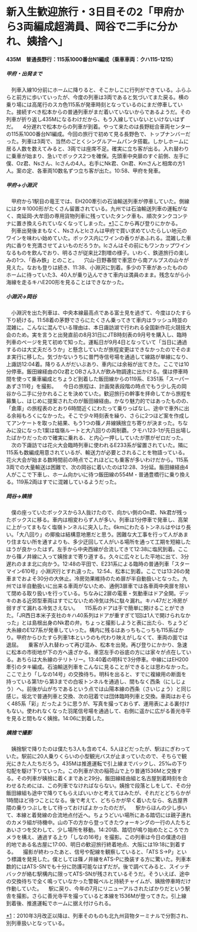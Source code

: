 # 新入生歓迎旅行・3日目その2「甲府から3両編成超満員、岡谷で二手に分かれ、姨捨へ」

<div class="section">

#### 435M　普通長野行：115系1000番台N1編成（乗車車両：クハ115-1215）

##### 甲府・出発まで

　列車入線10分前にホームに降りると、そこかしこに行列ができている。ふらふらと前方に歩いていったが、今度の列車は3両であると気づいてまた戻る。横の乗り場には高尾行のスカ色115系が発車時刻となっているのにまだ停車していた。接続すべき松本からの普通列車がまだ着いていないからであるようだ。その列車が折り返し435Mになるわけだから、もう入線していないといけないはずだ。 　4分遅れで松本からの列車が到着。やって来たのは長野総合車両センターの115系1000番台N1編成。今回の旅行で初めて見る長野色で、トップナンバーだった。列車は3両で、当然のごとくシングルアームパンタ搭載。しかしホームに居る人数を数えてみると、3両では座席不足。確実に立ち客が出る。入れ替わりに乗車が始まり、急いでボックス2つを確保。先頭車中央扉のすぐ前側、左手に僕、Oz君、Nsさん、Icさんの4人。右手にNk君、On君、Kmさんと相席の方1人。案の定、各車両10数名ずつ立ち客が出た。10:58、甲府を発車。

##### 甲府→小淵沢

　甲府から1駅目の竜王では、EH200牽引の石油輸送列車が停車していた。側線にはタキ1000形がたくさん留置されている。九州では石油輸送列車の運転がなく、南延岡‐大牟田の専用貨物列車に残っていたタンク車も、順次タンクコンテナに置き換えられていなくなってしまった。<span class="footnote">[*1](/aotake91/#f1 "2010年3月改正以降は、列車そのものも北九州貨物ターミナルで分割され、別列車扱いとなっている。")</span>ここから再び登りにかかる。 　列車出発後まもなく、NsさんとIcさんは甲府で買い求めていたらしい地元のワインを味わい始めていた。ボックス内にワインの香りがあふれる。混雑した車内に香りを充満させてよいものだろうか。Icさんはその前にもワンカップワインなるものを飲んでおり、明るさが従来比2割増の様子。いわく、鉄道旅行の楽しみの1つ、「呑み鉄」とのこと。 　穴山‐日野春間で車窓から南アルプスの山々が見えた。なおも登りは続き、11:38、小淵沢に到着。多少の下車があったもののホームに待っていた3、40人が乗り込んできて車内は満員のまま。残念ながら小海線を走るキハE200形を見ることはできなかった。

##### 小淵沢→岡谷

　小淵沢を出た列車は、中央本線最高点である富士見を過ぎて、今度はひたすら下り続ける。11:58着の茅野でさらにたくさん乗ってきて車内はラッシュ時並の混雑に。こんなに混んでいる理由は、本日諏訪湖で行われる全国新作花火競技大会のため。実を言うと出発直前の8月31日にJTB時刻表の9月号を購入し、臨時列車のページを見て初めて知った。運転日が9月4日となっていて「当日に通過するのは大丈夫だろうか」と懸念していたが旅程変更はできなかったのでそのまま実行に移した。気づかないうちに普門寺信号場を通過して線路が単線になり、上諏訪12:04着。降りる人がだいぶあり、車内には余裕が出てきた。ここでは10分停車。飯田線経由のOz君とOBさん3人が飲み物調達に出かける。僕は停車時間を使って乗車編成とちょうど到着した飯田線からの119系、E351系「スーパーあずさ11号」を撮影。 　今日の旅程は、計画発表段階の時点でもう少し先の岡谷から二手に分かれることを決めていた。歓迎旅行の幹事を拝命してから旅程を募集し、はじめに提案されたのが飯田線経由。かなり魅力的ではあったものの、「倉庫」の旅程表のとおり6時間近くにわたって乗りっぱなし、途中で車外に出る余裕もろくになかった。そこで少々時刻表を繰り、さらに2つほど案を作成してアンケートを取った結果、もう1つの篠ノ井線姨捨立ち寄りが決まった。ちなみに没になった1案は塩嶺ルートと大八回りの両制覇。クモハ123-1が先日出場したばかりだったので確実に乗れる、と内心一押ししていたが票がゼロだった。 　次の下諏訪では花火大会臨時列車に使われるE233系が留置されていた。隣に115系も数編成用意されているが、輸送力が必要とされることを物語っている。花火大会が始まる数時間前の時点でこれほどにも乗客が多いわけだから。115系3両での大量輸送は困難で、次の岡谷に着いたのは12:28、3分延。飯田線経由4人がここで下車し、ホーム向かいに待つ飯田線の554M・普通豊橋行に乗り換える。119系2両はすでに混雑しているようだった。

##### 岡谷→姨捨

　僕の座っていたボックスから3人抜けたので、向かい側のOn君、Nk君が残ったボックスに移る。車内は相変わらず人が多い。列車は1分停車で発車し、高架に上がってまもなく塩嶺トンネルに突入した。6kmにわたるトンネルはやはり長い。「大八回り」の揶揄は結構意地悪だと思う。困難な大工事を行って人があまり住まない所を通すよりも、多少迂回して人がいる場所を通って工期を短縮したほうが良かったはず。左手から中央西線が合流してきて12:38に塩尻到着。ここから篠ノ井線に入って姨捨まで寄り道する。久々に広々とした平地に出て、3分遅れのまま北に向かう。12:48の平田で、E231系による臨時の普通列車「スターマイン610号」小淵沢行とすれ違った。12:54、松本に到着。ここでは13:26の発車までおよそ30分の大休止。冷房効果維持のため扉が半自動扱いとなった。九州では半自動扱いに出来る車両がないため、通例3扉車では各車両中央扉を除いて閉める取り扱いを行っている。ちなみに2扉の電車・気動車はドア全開。デッキのある近郊型車両はすでにないため冷気は外に駄々漏れ。キハ47だと冷房が弱すぎて漏れる冷気さえない。 　115系のドアは手で簡単に開けることができた。「JR西日本米子支社のキハ40系列はドアが重すぎて1回は1人で開けられなかった」とは島根出身のNk君の弁。ちょっと撮影しようと表に出たら、ちょうど大糸線のE127系が発車していった。構内に残るはあっちもこっちも115系ばかり。甲府からひたすら列車1本というのも代わり映えがしなくて、車両の面では退屈。 　乗客が入れ替わって再び混み、松本を出発。再び登りにかかり、急速に松本の市街地が下の方へ遠ざかる。車窓左手の谷底の方には家々が点在している。あちらは大糸線のテリトリー。13:40着の明科で3分停車。中線にはEH200牽引のタキ編成。石油輸送列車をこんなに見ることができるとは思わなかった。ここで上り「しなの14号」の交換待ち。明科を出ると、すでに複線用の断面を持っている第1から第3までの白坂トンネルを通過し、間もなく西条（にしじょう）へ。前後が山がちであるという点では山陽本線の西条（さいじょう）と同じ感じ。坂北で普通列車と交換、次の冠着では団体臨時列車と交換。車両はおそらく485系「彩」だったように思うが、写真を撮っておらず、運用表による裏付けもない。使われなくなった羽尾信号場を通過して、右側に遥かに広がる善光寺平を見ると間もなく姨捨。14:06に到着した。

##### 姨捨で撮影

　姨捨駅で降りたのは僕たち3人も含めて4、5人ほどだったが、駅はにぎわっていた。駅前に20人乗りくらいの小型観光バスが止まっていたので、そちらで観光にきた人たちだろう。435Mは推進運転で引上線までバックし、25‰の下り勾配を駆け下りていった。この列車が次の稲荷山で上り普通1536Mと交換する。その列車が姨捨に着くまであと29分。飯田線経由組と名古屋到着時刻を合わせるためには、この列車でなければならない。姨捨で段落としをして、その分飯田線組も途中で降りてもらえばいいかと考えてはみたが、それだとどちらかが1時間ほど待つことになる。後で考えて、どちらかが早く着いたなら、名古屋界隈の乗りつぶしをして待っておけばよかったのだが。 　駅からほんの少し歩いて、本線と着発線の合流地点付近へ。ちょうどいい場所にある踏切には親子連れのカメラ組が待機中。山の下の方から登ってきたウォーキングの一行の人たちとあいさつを交わして、少し場所を移動。14:20頃、踏切が鳴り始めたところでカメラを構え、通過する上り「しなの16号」を撮影。この列車は今日の僕達の目的地である名古屋に17:00、明日の歓迎旅行終着地点、大阪には19:18に到着する。 　撮影が終わったあと、信号や配線を観察していると、「ATS S→P」という標識を発見した。僕としては篠ノ井線をATS-Pに換装する方に驚いた。列車本数的にはATS-SNでも十分に防護可能なはずだが。後で調べてみると、スイッチバックが絡む駅構内に限ってATS-SNが残されているそうだ。そういえば、途中の交換待ちで全く鳴っていなかった警報ベルと持続チャイムが、姨捨停車時だけ作動していた。 　駅に戻り、今年の7月にリニューアルされたばかりだという駅舎を撮影。さらに善光寺平を撮っていると本線を1536Mが登ってきた。引上線到着後、推進運転でホームに据え付けられる。</div>

<div class="footnote">

[*1](/aotake91/#fn1)：2010年3月改正以降は、列車そのものも北九州貨物ターミナルで分割され、別列車扱いとなっている。

</div>